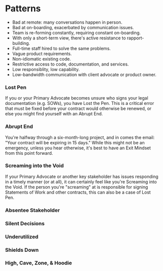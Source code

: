 # Patterns

- Bad at remote: many conversations happen in person.
- Bad at on-boarding, exacerbated by communication issues.
- Team is re-forming constantly, requiring constant on-boarding.
- With only a short-term view, there's active resistance to rapport-building.
- Full-time staff hired to solve the same problems.
- Vague product requirements.
- Non-idiomatic existing code.
- Restrictive access to code, documentation, and services.
- Low responsiblity, low capability.
- Low-bandwidth communication with client advocate or product owner.

### Lost Pen

If you or your Primary Advocate becomes unsure who signs your legal documentation (e.g. SOWs), you have Lost the Pen. This is a critical error that must be fixed before your contract would otherwise be renewed, or else you might find yourself with an Abrupt End.

### Abrupt End

You're halfway through a six-month-long project, and in comes the email: "Your contract will be expiring in 15 days." While this might not be an emergency, unless you hear otherwise, it's best to have an Exit Mindset from this point forward.

### Screaming into the Void

If your Primary Advocate or another key stakeholder has issues responding in a timely manner (or at all), it can certainly feel like you're Screaming into the Void. If the person you're "screaming" at is responsible for signing Statements of Work and other contracts, this can also be a case of Lost Pen.

### Absentee Stakeholder

### Silent Decisions

### Underutilized

### Shields Down

### High, Cave, Zone, & Hoodie
